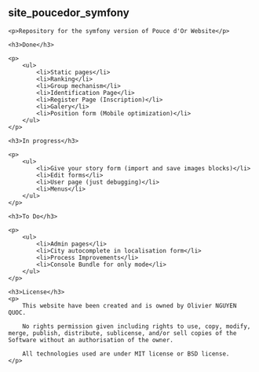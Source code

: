 <div class="blob-file-content js-file-line-container">
<article class="markdown-body entry-content" itemprop="mainContentOfPage">
    <h1>
    <a id="user-content-site_poucedor_symfony" class="anchor" href="#site_poucedor_symfony" aria-hidden="true">
        <span class="octicon octicon-link"></span>
    </a>
    site_poucedor_symfony
    </h1>

    <p>Repository for the symfony version of Pouce d'Or Website</p>

    <h3>Done</h3>
    
    <p>
        <ul>
            <li>Static pages</li>
            <li>Ranking</li>
            <li>Group mechanism</li>
            <li>Identification Page</li>
            <li>Register Page (Inscription)</li>
            <li>Galery</li>
            <li>Position form (Mobile optimization)</li>
        </ul>
    </p>

    <h3>In progress</h3>
    
    <p>
        <ul>
            <li>Give your story form (import and save images blocks)</li>
            <li>Edit forms</li>
            <li>User page (just debugging)</li>
            <li>Menus</li>
        </ul>
    </p>

    <h3>To Do</h3>
    
    <p>
        <ul>
            <li>Admin pages</li>
            <li>City autocomplete in localisation form</li>
            <li>Process Improvements</li>
            <li>Console Bundle for only mode</li> 
        </ul>
    </p>

    <h3>License</h3>
    <p>
        This website have been created and is owned by Olivier NGUYEN QUOC.

        No rights permission given including rights to use, copy, modify, merge, publish, distribute, sublicense, and/or sell copies of the Software without an authorisation of the owner.

        All technologies used are under MIT license or BSD license.
    </p>
</article>
</div>